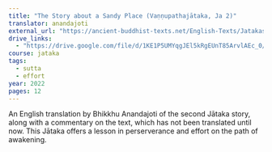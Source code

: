 ```yaml
---
title: "The Story about a Sandy Place (Vaṇṇupathajātaka, Ja 2)"
translator: anandajoti
external_url: "https://ancient-buddhist-texts.net/English-Texts/Jatakas/002-A-Sandy-Place.pdf"
drive_links:
  - "https://drive.google.com/file/d/1KE1P5UMYqgJEl5kRgEUnT85ArvlAEc_0/view?usp=drive_link"
course: jataka
tags:
  - sutta
  - effort
year: 2022
pages: 12
---
```


An English translation by Bhikkhu Anandajoti of the second Jātaka story, along with a commentary on the text, which has not been translated until now. This Jātaka offers a lesson in perserverance and effort on the path of awakening.